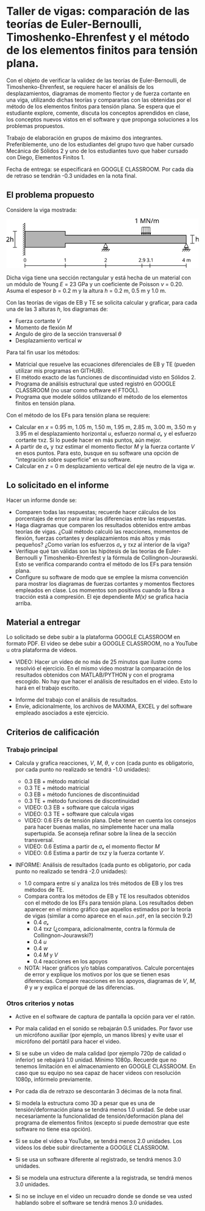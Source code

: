 # Taller de vigas: comparación de las teorías de Euler-Bernoulli, Timoshenko-Ehrenfest y el método de los elementos finitos para tensión plana.

Con el objeto de verificar la validez de las teorías de Euler-Bernoulli, de Timoshenko-Ehrenfest, se requiere hacer el análisis de los desplazamientos, diagramas de momento flector y de fuerza cortante en una viga, utilizando dichas teorías y compararlas con las obtenidas por el método de los elementos finitos para tensión plana. Se espera que el estudiante explore, comente, discuta los conceptos aprendidos en clase, los conceptos nuevos vistos en el software y que proponga soluciones a los problemas propuestos.

Trabajo de elaboración en grupos de máximo dos integrantes. Preferiblemente, uno de los estudiantes del grupo tuvo que haber cursado Mecánica de Sólidos 2 y uno de los estudiantes tuvo que haber cursado con Diego, Elementos Finitos 1.

Fecha de entrega: se especificará en GOOGLE CLASSROOM. Por cada día de retraso se tendrán -0.3 unidades en la nota final.

## El problema propuesto
Considere la viga mostrada:

<img src="figs/viga_2021a_seccion_variable.svg"/>

Dicha viga tiene una sección rectangular y está hecha de un material con un módulo de Young *E* = 23 GPa y un coeficiente de Poisson *ν* = 0.20. Asuma el espesor *b* = 0.2 m y la altura *h* = 0.2 m, 0.5 m y 1.0 m.

Con las teorías de vigas de EB y TE se solicita calcular y graficar, para cada una de las 3 alturas *h*, los diagramas de:
* Fuerza cortante *V*
* Momento de flexión *M*
* Angulo de giro de la sección transversal *θ*
* Desplazamiento vertical *w*


Para tal fin usar los métodos:
* Matricial que resuelve las ecuaciones diferenciales de EB y TE (pueden utilizar mis programas en GITHUB).
* El método exacto de las funciones de discontinuidad visto en Sólidos 2.
* Programa de análisis estructural que usted registró en GOOGLE CLASSROOM (no usar como software el FTOOL).
* Programa que modele sólidos utilizando el método de los elementos finitos en tensión plana.

Con el método de los EFs para tensión plana se requiere:
* Calcular en *x* = 0.95 m, 1.05 m, 1.50 m, 1.95 m, 2.85 m, 3.00 m, 3.50 m y 3.95 m el desplazamiento horizontal *u*, esfuerzo normal *σₓ* y el esfuerzo cortante τxz. Si lo puede hacer en más puntos, aún mejor.
* A partir de *σₓ* y *τxz* estimar el momento flector *M* y la fuerza cortante *V* en esos puntos. Para esto, busque en su software una opción de "integración sobre superficie" en su software.
* Calcular en *z* = 0 m desplazamiento vertical del eje neutro de la viga *w*.

## Lo solicitado en el informe
Hacer un informe donde se:
* Comparen todas las respuestas; recuerde hacer cálculos de los porcentajes de error para mirar las diferencias entre las respuestas.
* Haga diagramas que comparen los resultados obtenidos entre ambas teorías de vigas. ¿Cuál método calculó las reacciones, momentos de flexión, fuerzas cortantes y desplazamientos más altos y más pequeños? ¿Como varían los esfuerzos *σₓ* y *τxz* al interior de la viga?
* Verifique qué tan válidas son las hipótesis de las teorías de Euler-Bernoulli y Timoshenko-Ehrenfest y la fórmula de Collingnon-Jourawski. Esto se verifica comparando contra el método de los EFs para tensión plana.
* Configure su software de modo que se emplee la misma convención para mostrar los diagramas de fuerzas cortantes y momentos flectores empleados en clase. Los momentos son positivos cuando la fibra a tracción está a compresión. El eje dependiente *M(x)* se grafica hacia arriba.

## Material a entregar
Lo solicitado se debe subir a la plataforma GOOGLE CLASSROOM en formato PDF. El video se debe subir a GOOGLE CLASSROOM, no a YouTube u otra plataforma de videos.

* VIDEO: Hacer un video de no más de 25 minutos que ilustre como resolvió el ejercicio. En el mismo video mostrar la comparación de los resultados obtenidos con MATLAB/PYTHON y con el programa escogido. No hay que hacer el análisis de resultados en el video. Esto lo hará en el trabajo escrito.
<!---
* VIDEO 2: Hacer un video de no más de 30 minutos donde se haga una reseña crítica de las capacidades teóricas y las hipótesis fundamentales que hace el programa en cuanto al análisis de vigas. OJO: no es mostrar como se utiliza el software, sino más mirar los manuales de referencia del mismo y mostrar que teorías, hipótesis, suposiciones, capacidades y limitaciones que tiene el programa escogido. Entregar, adicionalmente, el archivo PDF utilizado en la presentación de este video. En ese PDF se pueden incluir pantallazos de los manuales de referencia del software escogido. Ejemplos de excelentes videos son:
  * MIDAS GEN (análisis de vigas): https://www.youtube.com/watch?v=p06pnzg2ZPg
  * STRUSOFT FEM-DESIGN (análisis de losas): https://www.youtube.com/watch?v=xxPzgIl-mEg
--->
* Informe del trabajo con el análisis de resultados.
* Envíe, adicionalmente, los archivos de MAXIMA, EXCEL y del software empleado asociados a este ejercicio.

## Criterios de calificación
### Trabajo principal
* Calcula y grafica reacciones, *V*, *M*, *θ*, *v* con (cada punto es obligatorio, por cada punto no realizado se tendrá -1.0 unidades):
  * 0.3 EB + método matricial
  * 0.3 TE + método matricial
  * 0.3 EB + método funciones de discontinuidad
  * 0.3 TE + método funciones de discontinuidad
  * VIDEO: 0.3 EB + software que calcula vigas
  * VIDEO: 0.3 TE + software que calcula vigas
  * VIDEO: 0.6 EFs de tensión plana. Debe tener en cuenta los consejos para hacer buenas mallas, no simplemente hacer una malla supertupida. Se aconseja refinar sobre la línea de la sección transversal.
  * VIDEO: 0.6 Estima a partir de *σₓ* el momento flector *M*
  * VIDEO: 0.6 Estima a partir de *τxz* y la fuerza cortante *V*.

* INFORME: Análisis de resultados (cada punto es obligatorio, por cada punto no realizado se tendrá -2.0 unidades):
  * 1.0 compara entre sí y analiza los trés métodos de EB y los tres métodos de TE.
  * Compara contra los métodos de EB y TE los resultados obtenidos con el método de los EFs para tensión plana. Los resultados deben aparecer en el mismo gráfico que aquellos estimados por la teoría de vigas (similar a como aparece en el `main.pdf`, en la sección 9.2)
     * 0.4 *σₓ* 
     * 0.4 *τxz* (¿compara, adicionalmente, contra la fórmula de Collingnon-Jourawski?)
     * 0.4 *u*
     * 0.4 *w*
     * 0.4 *M* y *V*
     * 0.4 reacciones en los apoyos
  * NOTA: Hacer gráficos y/o tablas comparativos. Calcule porcentajes de error y explique los motivos por los que se tienen esas diferencias. Compare reacciones en los apoyos, diagramas de *V*, *M*, *θ* y *w* y explica el porqué de las diferencias.

<!---
* VIDEO 2: reseña crítica de las capacidades teóricas y las hipótesis fundamentales que hace el programa en cuanto al análisis de viga
  * 0.5 Explica las capacidades de cálculo y teorías que utiliza el software? Reseña crítica de las capacidades teóricas, las limitaciones y las hipótesis fundamentales que hace el programa en cuanto al análisis de viga
  * 0.5 Explica hipótesis fundamentales y consejos en el modelado según se detalla en el manual del programa? Reseña crítica de las capacidades teóricas, las limitaciones y las hipótesis fundamentales que hace el programa en cuanto al análisis de viga
  * 0.5 Explica limitaciones del programa? Reseña crítica de limitaciones que hace el programa en cuanto al análisis de viga
--->

### Otros criterios y notas
* Active en el software de captura de pantalla la opción para ver el ratón.

* Por mala calidad en el sonido se rebajarán 0.5 unidades. Por favor use un micrófono auxiliar (por ejemplo, un manos libres) y evite usar el micrófono del portátil para hacer el video.

* Si se sube un video de mala calidad (por ejemplo 720p de calidad o inferior) se rebajará 1.0 unidad. Mínimo 1080p. Recuerde que no tenemos limitación en el almacenamiento en GOOGLE CLASSROOM. En caso que su equipo no sea capaz de hacer videos con resolución 1080p, infórmelo previamente.

* Por cada día de retrazo se descontarán 3 décimas de la nota final.

* Si modela la estructura como 3D a pesar que es una de tensión/deformación plana se tendrá menos 1.0 unidad. Se debe usar necesariamente la funcionalidad de tensión/deformación plana del programa de elementos finitos (excepto si puede demostrar que este software no tiene esa opción).

* Si se sube el video a YouTube, se tendrá menos 2.0 unidades. Los videos los debe subir directamente a GOOGLE CLASSROOM.

* Si se usa un software diferente al registrado, se tendrá menos 3.0 unidades.

* Si se modela una estructura diferente a la registrada, se tendrá menos 3.0 unidades.

* Si no se incluye en el video un recuadro donde se donde se vea usted hablando sobre el software se tendrá menos 3.0 unidades.
